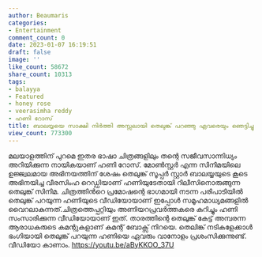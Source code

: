 ```yaml
---
author: Beaumaris
categories:
- Entertainment
comment_count: 0
date: 2023-01-07 16:19:51
draft: false
image: ''
like_count: 58672
share_count: 10313
tags:
- balayya
- Featured
- honey rose
- veerasimha reddy
- ഹണി റോസ്
title: ബാലയ്യയെ സാക്ഷി നിർത്തി അസ്സലായി തെലുങ്ക് പറഞ്ഞു ഏവരെയും ഞെട്ടിച്ചു ഹണി റോസ്
view_count: 773300
---
```


മലയാളത്തിന് പുറമെ ഇതര ഭാഷാ ചിത്രങ്ങളിലും തന്റെ സജീവസാന്നിധ്യം അറിയിക്കുന്ന നായികയാണ് ഹണി റോസ്. മോൺസ്റ്റർ എന്ന സിനിമയിലെ ഉജ്ജ്വലമായ അഭിനയത്തിന് ശേഷം തെലുങ്ക് സൂപ്പർ സ്റ്റാർ ബാലയ്യയുടെ കൂടെ അഭിനയിച്ച വീരസിംഹ റെഡ്ഡിയാണ് ഹണിയുടേതായി റിലീസിനൊരുങ്ങുന്ന തെലുങ്ക് സിനിമ. ചിത്രത്തിന്‍റെ പ്രമോഷന്റെ ഭാ​ഗമായി നടന്ന പരിപാടിയിൽ തെലുങ്ക് പറയുന്ന ഹണിയുടെ വീഡിയോയാണ് ഇപ്പോൾ സമൂഹമാധ്യമങ്ങളിൽ വൈറലാകുന്നത്.ചിത്രത്തെപ്പറ്റിയും അണിയറപ്രവർത്തകരെ കുറിച്ചും ഹണി സംസാരിക്കുന്ന വീഡിയോയാണ് ഇത്. താരത്തിന്റെ തെലുങ്ക് കേട്ട് അമ്പരന്ന ആരാധകരുടെ കമന്റുകളാണ് കമന്റ് ബോക്സ് നിറയെ. തെലിങ്ക്‌ നടികളേക്കാൾ ഭംഗിയായി തെലുങ്ക് പറയുന്ന ഹണിയെ ഏവരും വാനോളം പ്രശംസിക്കുന്നുണ്ട്. വീഡിയോ കാണാം. https://youtu.be/aByKKOO_37U